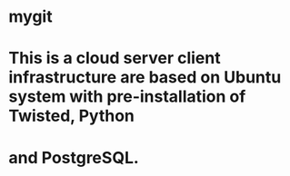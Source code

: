# mygit

# This is a cloud server client infrastructure are based on Ubuntu system with pre-installation of Twisted, Python 
# and PostgreSQL.
